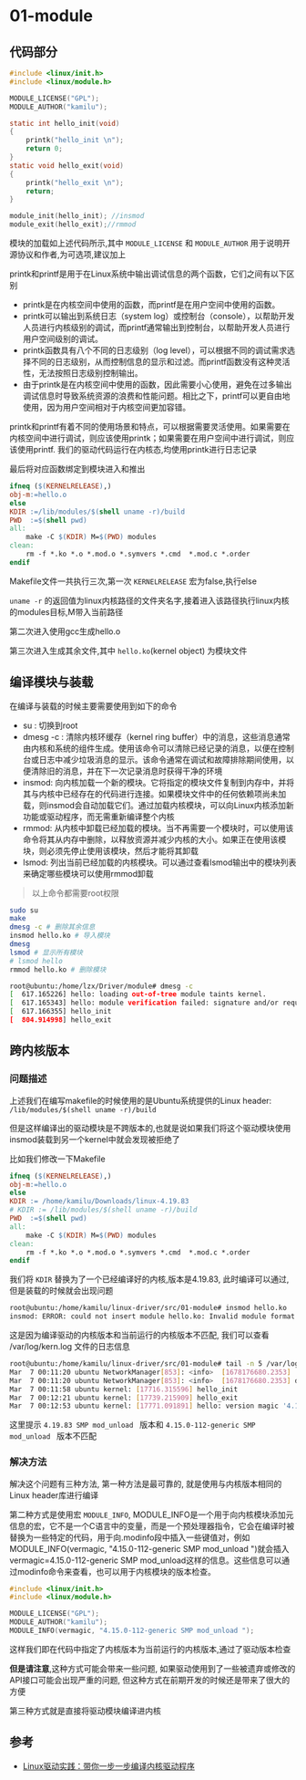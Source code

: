 
# 01-module

## 代码部分

```c
#include <linux/init.h>
#include <linux/module.h>

MODULE_LICENSE("GPL");
MODULE_AUTHOR("kamilu");

static int hello_init(void)
{
	printk("hello_init \n");
	return 0;
}
static void hello_exit(void)
{
	printk("hello_exit \n");
	return;
}

module_init(hello_init); //insmod
module_exit(hello_exit);//rmmod
```

模块的加载如上述代码所示,其中 `MODULE_LICENSE` 和 `MODULE_AUTHOR` 用于说明开源协议和作者,为可选项,建议加上

printk和printf是用于在Linux系统中输出调试信息的两个函数，它们之间有以下区别

- printk是在内核空间中使用的函数，而printf是在用户空间中使用的函数。
- printk可以输出到系统日志（system log）或控制台（console），以帮助开发人员进行内核级别的调试，而printf通常输出到控制台，以帮助开发人员进行用户空间级别的调试。
- printk函数具有八个不同的日志级别（log level），可以根据不同的调试需求选择不同的日志级别，从而控制信息的显示和过滤。而printf函数没有这种灵活性，无法按照日志级别控制输出。
- 由于printk是在内核空间中使用的函数，因此需要小心使用，避免在过多输出调试信息时导致系统资源的浪费和性能问题。相比之下，printf可以更自由地使用，因为用户空间相对于内核空间更加容错。

printk和printf有着不同的使用场景和特点，可以根据需要灵活使用。如果需要在内核空间中进行调试，则应该使用printk；如果需要在用户空间中进行调试，则应该使用printf. 我们的驱动代码运行在内核态,均使用printk进行日志记录

最后将对应函数绑定到模块进入和推出

```Makefile
ifneq ($(KERNELRELEASE),)
obj-m:=hello.o
else
KDIR :=/lib/modules/$(shell uname -r)/build
PWD  :=$(shell pwd)
all:
	make -C $(KDIR) M=$(PWD) modules
clean:
	rm -f *.ko *.o *.mod.o *.symvers *.cmd  *.mod.c *.order
endif
```

Makefile文件一共执行三次,第一次 `KERNELRELEASE` 宏为false,执行else

`uname -r` 的返回值为linux内核路径的文件夹名字,接着进入该路径执行linux内核的modules目标,M带入当前路径

第二次进入使用gcc生成hello.o

第三次进入生成其余文件,其中 `hello.ko`(kernel object) 为模块文件

## 编译模块与装载

在编译与装载的时候主要需要使用到如下的命令

- su : 切换到root
- dmesg -c : 清除内核环缓存（kernel ring buffer）中的消息，这些消息通常由内核和系统的组件生成。使用该命令可以清除已经记录的消息，以便在控制台或日志中减少垃圾消息的显示。该命令通常在调试和故障排除期间使用，以便清除旧的消息，并在下一次记录消息时获得干净的环境
- insmod: 向内核加载一个新的模块。它将指定的模块文件复制到内存中，并将其与内核中已经存在的代码进行连接。如果模块文件中的任何依赖项尚未加载，则insmod会自动加载它们。通过加载内核模块，可以向Linux内核添加新功能或驱动程序，而无需重新编译整个内核
- rmmod: 从内核中卸载已经加载的模块。当不再需要一个模块时，可以使用该命令将其从内存中删除，以释放资源并减少内核的大小。如果正在使用该模块，则必须先停止使用该模块，然后才能将其卸载
- lsmod: 列出当前已经加载的内核模块。可以通过查看lsmod输出中的模块列表来确定哪些模块可以使用rmmod卸载

> 以上命令都需要root权限

```bash
sudo su
make
dmesg -c # 删除其余信息
insmod hello.ko # 导入模块
dmesg
lsmod # 显示所有模块
# lsmod hello
rmmod hello.ko # 删除模块
```

```bash
root@ubuntu:/home/lzx/Driver/module# dmesg -c
[  617.165226] hello: loading out-of-tree module taints kernel.
[  617.165343] hello: module verification failed: signature and/or required key missing - tainting kernel
[  617.166355] hello_init 
[  804.914998] hello_exit
```

## 跨内核版本

### 问题描述

上述我们在编写makefile的时候使用的是Ubuntu系统提供的Linux header: `/lib/modules/$(shell uname -r)/build`

但是这样编译出的驱动模块是不跨版本的,也就是说如果我们将这个驱动模块使用insmod装载到另一个kernel中就会发现被拒绝了

比如我们修改一下Makefile

```Makefile
ifneq ($(KERNELRELEASE),)
obj-m:=hello.o
else
KDIR := /home/kamilu/Downloads/linux-4.19.83
# KDIR := /lib/modules/$(shell uname -r)/build
PWD  :=$(shell pwd)
all:
	make -C $(KDIR) M=$(PWD) modules
clean:
	rm -f *.ko *.o *.mod.o *.symvers *.cmd  *.mod.c *.order
endif
```

我们将 `KDIR` 替换为了一个已经编译好的内核,版本是4.19.83, 此时编译可以通过,但是装载的时候就会出现问题

```bash
root@ubuntu:/home/kamilu/linux-driver/src/01-module# insmod hello.ko
insmod: ERROR: could not insert module hello.ko: Invalid module format
```

这是因为编译驱动的内核版本和当前运行的内核版本不匹配, 我们可以查看 /var/log/kern.log 文件的日志信息

```bash
root@ubuntu:/home/kamilu/linux-driver/src/01-module# tail -n 5 /var/log/kern.log
Mar  7 00:11:20 ubuntu NetworkManager[853]: <info>  [1678176680.2353]   wins '192.168.232.2'
Mar  7 00:11:20 ubuntu NetworkManager[853]: <info>  [1678176680.2353] dhcp4 (ens33): state changed bound -> bound
Mar  7 00:11:58 ubuntu kernel: [17716.315596] hello_init
Mar  7 00:12:21 ubuntu kernel: [17739.215909] hello_exit
Mar  7 00:12:53 ubuntu kernel: [17771.091891] hello: version magic '4.19.83 SMP mod_unload ' should be '4.15.0-112-generic SMP mod_unload '
```

这里提示 `4.19.83 SMP mod_unload ` 版本和 `4.15.0-112-generic SMP mod_unload ` 版本不匹配

### 解决方法

解决这个问题有三种方法, 第一种方法是最可靠的, 就是使用与内核版本相同的Linux header库进行编译

第二种方式是使用宏 `MODULE_INFO`, MODULE_INFO是一个用于向内核模块添加元信息的宏，它不是一个C语言中的变量，而是一个预处理器指令，它会在编译时被替换为一些特定的代码，用于向.modinfo段中插入一些键值对，例如MODULE_INFO(vermagic, "4.15.0-112-generic SMP mod_unload ")就会插入vermagic=4.15.0-112-generic SMP mod_unload这样的信息。这些信息可以通过modinfo命令来查看，也可以用于内核模块的版本检查。

```c
#include <linux/init.h>
#include <linux/module.h>

MODULE_LICENSE("GPL");
MODULE_AUTHOR("kamilu");
MODULE_INFO(vermagic, "4.15.0-112-generic SMP mod_unload ");
```

这样我们即在代码中指定了内核版本为当前运行的内核版本,通过了驱动版本检查

**但是请注意**,这种方式可能会带来一些问题, 如果驱动使用到了一些被遗弃或修改的API接口可能会出现严重的问题, 但这种方式在前期开发的时候还是带来了很大的方便

第三种方式就是直接将驱动模块编译进内核

## 参考

- [Linux驱动实践：带你一步一步编译内核驱动程序](https://blog.csdn.net/weixin_60043341/article/details/126386952)